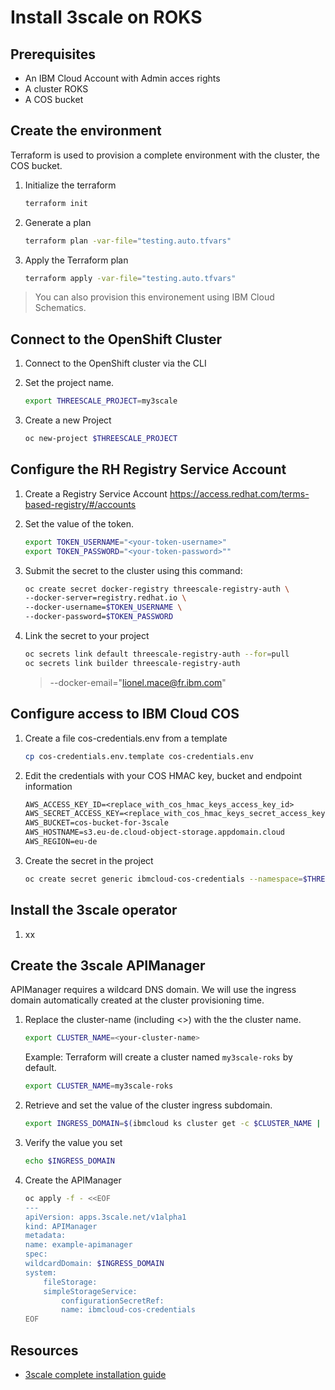# Install 3scale on ROKS

## Prerequisites

* An IBM Cloud Account with Admin acces rights
* A cluster ROKS
* A COS bucket

## Create the environment

Terraform is used to provision a complete environment with the cluster, the COS bucket.

1. Initialize the terraform

    ```sh
    terraform init
    ```

1. Generate a plan

    ```sh
    terraform plan -var-file="testing.auto.tfvars"
    ```

1. Apply the Terraform plan

    ```sh
    terraform apply -var-file="testing.auto.tfvars"
    ```

> You can also provision this environement using IBM Cloud Schematics.

## Connect to the OpenShift Cluster

1. Connect to the OpenShift cluster via the CLI

1. Set the project name.

    ```sh
    export THREESCALE_PROJECT=my3scale
    ```

1. Create a new Project

    ```sh
    oc new-project $THREESCALE_PROJECT
    ```

## Configure the RH Registry Service Account

1. Create a Registry Service Account https://access.redhat.com/terms-based-registry/#/accounts

1. Set the value of the token.

    ```sh
    export TOKEN_USERNAME="<your-token-username>"
    export TOKEN_PASSWORD="<your-token-password>""
    ```

1. Submit the secret to the cluster using this command:

    ```sh
    oc create secret docker-registry threescale-registry-auth \
    --docker-server=registry.redhat.io \
    --docker-username=$TOKEN_USERNAME \
    --docker-password=$TOKEN_PASSWORD
    ```

1. Link the secret to your project

    ```sh
    oc secrets link default threescale-registry-auth --for=pull
    oc secrets link builder threescale-registry-auth
    ```

    > --docker-email="lionel.mace@fr.ibm.com"

## Configure access to IBM Cloud COS

1. Create a file cos-credentials.env from a template

    ```sh
    cp cos-credentials.env.template cos-credentials.env
    ```

1. Edit the credentials with your COS HMAC key, bucket and endpoint information

    ```txt
    AWS_ACCESS_KEY_ID=<replace_with_cos_hmac_keys_access_key_id>
    AWS_SECRET_ACCESS_KEY=<replace_with_cos_hmac_keys_secret_access_key>
    AWS_BUCKET=cos-bucket-for-3scale
    AWS_HOSTNAME=s3.eu-de.cloud-object-storage.appdomain.cloud
    AWS_REGION=eu-de
    ```

1. Create the secret in the project

    ```sh
    oc create secret generic ibmcloud-cos-credentials --namespace=$THREESCALE_PROJECT --from-env-file=cos-credentials.env
    ```

## Install the 3scale operator

1. xx

## Create the 3scale APIManager

APIManager requires a wildcard DNS domain. We will use the ingress domain automatically created at the cluster provisioning time.

1. Replace the cluster-name (including <>) with the the cluster name.

    ```sh
    export CLUSTER_NAME=<your-cluster-name>
    ```

    Example: Terraform will create a cluster named `my3scale-roks` by default.

    ```sh
    export CLUSTER_NAME=my3scale-roks
    ```

1. Retrieve and set the value of the cluster ingress subdomain.

    ```sh
    export INGRESS_DOMAIN=$(ibmcloud ks cluster get -c $CLUSTER_NAME | grep "Ingress Subdomain" | awk '{print tolower($3)}')
    ```

1. Verify the value you set

    ```sh
    echo $INGRESS_DOMAIN
    ```

1. Create the APIManager

    ```sh
    oc apply -f - <<EOF
    ---
    apiVersion: apps.3scale.net/v1alpha1
    kind: APIManager
    metadata:
    name: example-apimanager
    spec:
    wildcardDomain: $INGRESS_DOMAIN
    system:
        fileStorage:
        simpleStorageService:
            configurationSecretRef:
            name: ibmcloud-cos-credentials
    EOF
    ```

## Resources

* [3scale complete installation guide](https://access.redhat.com/documentation/en-us/red_hat_3scale_api_management/2.13/html/installing_3scale/index)
